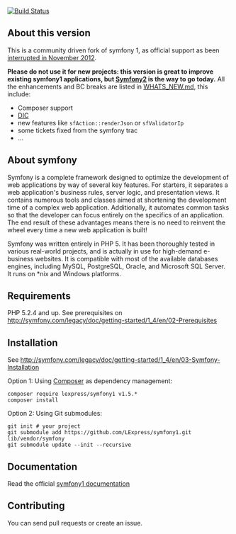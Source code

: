 [![Build Status](https://secure.travis-ci.org/LExpress/symfony1.png?branch=master)](http://travis-ci.org/LExpress/symfony1)

About this version
------------------

This is a community driven fork of symfony 1, as official support as been [interrupted in November 2012](http://symfony.com/blog/symfony-1-4-end-of-maintenance-what-does-it-mean).

**Please do not use it for new projects: this version is great to improve existing symfony1 applications, but [Symfony2](http://symfony.com/) is the way to go today.**
All the enhancements and BC breaks are listed in [WHATS_NEW.md](https://github.com/LExpress/symfony1/blob/master/WHATS_NEW.md), this include:

- Composer support
- [DIC](https://github.com/LExpress/symfony1/wiki/ServiceContainer)
- new features like `sfAction::renderJson` or `sfValidatorIp`
- some tickets fixed from the symfony trac
- ...

About symfony
-------------

Symfony is a complete framework designed to optimize the development of web applications by way of several key features.
For starters, it separates a web application's business rules, server logic, and presentation views.
It contains numerous tools and classes aimed at shortening the development time of a complex web application.
Additionally, it automates common tasks so that the developer can focus entirely on the specifics of an application.
The end result of these advantages means there is no need to reinvent the wheel every time a new web application is built!

Symfony was written entirely in PHP 5.
It has been thoroughly tested in various real-world projects, and is actually in use for high-demand e-business websites.
It is compatible with most of the available databases engines, including MySQL, PostgreSQL, Oracle, and Microsoft SQL Server.
It runs on *nix and Windows platforms.

Requirements
------------

PHP 5.2.4 and up. See prerequisites on http://symfony.com/legacy/doc/getting-started/1_4/en/02-Prerequisites

Installation
------------

See http://symfony.com/legacy/doc/getting-started/1_4/en/03-Symfony-Installation

Option 1: Using [Composer](http://getcomposer.org/doc/00-intro.md) as dependency management:

    composer require lexpress/symfony1 v1.5.*
    composer install

Option 2: Using Git submodules:
  
    git init # your project
    git submodule add https://github.com/LExpress/symfony1.git lib/vendor/symfony
    git submodule update --init --recursive

Documentation
-------------

Read the official [symfony1 documentation](http://symfony.com/legacy)

Contributing
------------

You can send pull requests or create an issue.
